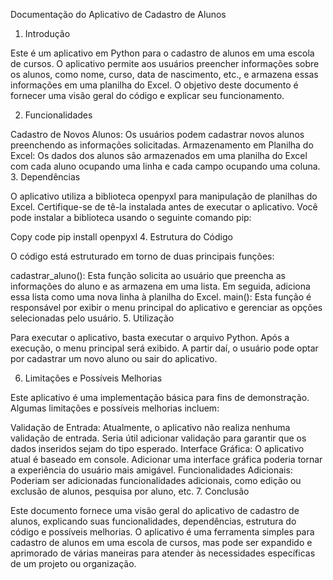 Documentação do Aplicativo de Cadastro de Alunos

1. Introdução

Este é um aplicativo em Python para o cadastro de alunos em uma escola de cursos. O aplicativo permite aos usuários preencher informações sobre os alunos, como nome, curso, data de nascimento, etc., e armazena essas informações em uma planilha do Excel. O objetivo deste documento é fornecer uma visão geral do código e explicar seu funcionamento.

2. Funcionalidades

Cadastro de Novos Alunos: Os usuários podem cadastrar novos alunos preenchendo as informações solicitadas.
Armazenamento em Planilha do Excel: Os dados dos alunos são armazenados em uma planilha do Excel com cada aluno ocupando uma linha e cada campo ocupando uma coluna.
3. Dependências

O aplicativo utiliza a biblioteca openpyxl para manipulação de planilhas do Excel. Certifique-se de tê-la instalada antes de executar o aplicativo. Você pode instalar a biblioteca usando o seguinte comando pip:

Copy code
pip install openpyxl
4. Estrutura do Código

O código está estruturado em torno de duas principais funções:

cadastrar_aluno(): Esta função solicita ao usuário que preencha as informações do aluno e as armazena em uma lista. Em seguida, adiciona essa lista como uma nova linha à planilha do Excel.
main(): Esta função é responsável por exibir o menu principal do aplicativo e gerenciar as opções selecionadas pelo usuário.
5. Utilização

Para executar o aplicativo, basta executar o arquivo Python. Após a execução, o menu principal será exibido. A partir daí, o usuário pode optar por cadastrar um novo aluno ou sair do aplicativo.

6. Limitações e Possíveis Melhorias

Este aplicativo é uma implementação básica para fins de demonstração. Algumas limitações e possíveis melhorias incluem:

Validação de Entrada: Atualmente, o aplicativo não realiza nenhuma validação de entrada. Seria útil adicionar validação para garantir que os dados inseridos sejam do tipo esperado.
Interface Gráfica: O aplicativo atual é baseado em console. Adicionar uma interface gráfica poderia tornar a experiência do usuário mais amigável.
Funcionalidades Adicionais: Poderiam ser adicionadas funcionalidades adicionais, como edição ou exclusão de alunos, pesquisa por aluno, etc.
7. Conclusão

Este documento fornece uma visão geral do aplicativo de cadastro de alunos, explicando suas funcionalidades, dependências, estrutura do código e possíveis melhorias. O aplicativo é uma ferramenta simples para cadastro de alunos em uma escola de cursos, mas pode ser expandido e aprimorado de várias maneiras para atender às necessidades específicas de um projeto ou organização.